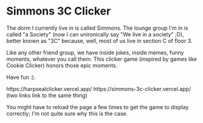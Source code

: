 # Simmons 3C Clicker

The dorm I currently live in is called Simmons. The lounge group I'm in is called "a Society"
(now I can unironically say "We live in a society" ;D), better known as "3C" because, well,
most of us live in section C of floor 3.

Like any other friend group, we have inside jokes, inside memes, funny moments, whatever you
call them. This clicker game (inspired by games like Cookie Clicker) honors those epic moments.

Have fun :).

<p></p>
https://harpsealclicker.vercel.app/
https://simmons-3c-clicker.vercel.app/
(two links link to the same thing)

You might have to reload the page a few times to get the game
to display correctly; I'm not quite sure why this is the case.
